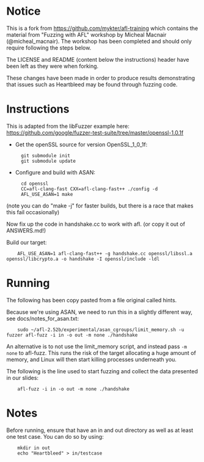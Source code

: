 # Notice
This is a fork from https://github.com/mykter/afl-training which contains the material from "Fuzzing with AFL" workshop by Micheal Macnair (@micheal_macnair). The workshop has been completed and should only require following the steps below. 

The LICENSE and README (content below the instructions) header have been left as they were when forking.

These changes have been made in order to produce results demonstrating that issues such as Heartbleed may be found through fuzzing code. 

# Instructions

This is adapted from the libFuzzer example here: https://github.com/google/fuzzer-test-suite/tree/master/openssl-1.0.1f

- Get the openSSL source for version OpenSSL_1_0_1f:

		git submodule init
		git submodule update

- Configure and build with ASAN:

		cd openssl
		CC=afl-clang-fast CXX=afl-clang-fast++ ./config -d
		AFL_USE_ASAN=1 make
(note you can do "make -j" for faster builds, but there is a race that makes this fail occasionally)

Now fix up the code in handshake.cc to work with afl.  (or copy it out of ANSWERS.md!)

Build our target:

		AFL_USE_ASAN=1 afl-clang-fast++ -g handshake.cc openssl/libssl.a openssl/libcrypto.a -o handshake -I openssl/include -ldl


# Running

The following has been copy pasted from a file original called hints.

Because we're using ASAN, we need to run this in a slightly different way, see docs/notes_for_asan.txt:

		sudo ~/afl-2.52b/experimental/asan_cgroups/limit_memory.sh -u fuzzer afl-fuzz -i in -o out -m none ./handshake

An alternative is to not use the limit_memory script, and instead pass `-m none` to afl-fuzz. This runs the risk of the target allocating a huge amount of memory, and Linux will then start killing processes underneath you.



The following is the line used to start fuzzing and collect the data presented in our slides:

		afl-fuzz -i in -o out -m none ./handshake


# Notes

Before running, ensure that have an in and out directory as well as at least one test case. You can do so by using:

		mkdir in out
		echo "Heartbleed" > in/testcase
